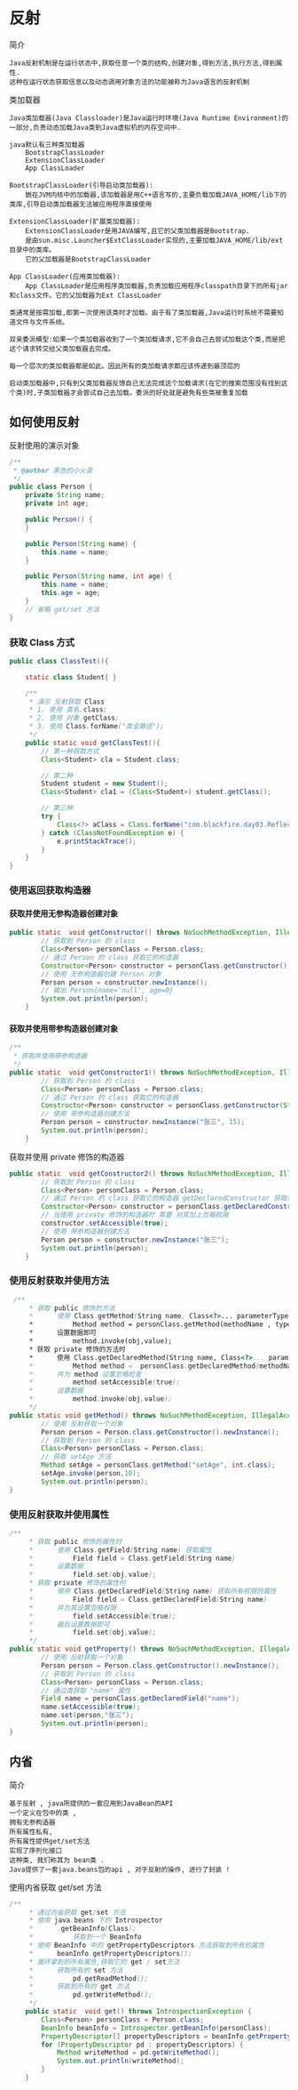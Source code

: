 # 反射
简介

    Java反射机制是在运行状态中,获取任意一个类的结构,创建对象,得到方法,执行方法,得到属性. 
    这种在运行状态获取信息以及动态调用对象方法的功能被称为Java语言的反射机制


类加载器

    Java类加载器(Java Classloader)是Java运行时环境(Java Runtime Environment)的一部分,负责动态加载Java类到Java虚拟机的内存空间中.

    java默认有三种类加载器
        BootstrapClassLoader
        ExtensionClassLoader
        App ClassLoader
 
    BootstrapClassLoader(引导启动类加载器):
        嵌在JVM内核中的加载器,该加载器是用C++语言写的,主要负载加载JAVA_HOME/lib下的类库,引导启动类加载器无法被应用程序直接使用

    ExtensionClassLoader(扩展类加载器):
        ExtensionClassLoader是用JAVA编写,且它的父类加载器是Bootstrap.
        是由sun.misc.Launcher$ExtClassLoader实现的,主要加载JAVA_HOME/lib/ext目录中的类库。
        它的父加载器是BootstrapClassLoader
    
    App ClassLoader(应用类加载器):
        App ClassLoader是应用程序类加载器,负责加载应用程序classpath目录下的所有jar和class文件。它的父加载器为Ext ClassLoader

    类通常是按需加载,即第一次使用该类时才加载。由于有了类加载器,Java运行时系统不需要知道文件与文件系统。

    双亲委派模型:如果一个类加载器收到了一个类加载请求,它不会自己去尝试加载这个类,而是把这个请求转交给父类加载器去完成。

    每一个层次的类加载器都是如此。因此所有的类加载请求都应该传递到最顶层的

    启动类加载器中,只有到父类加载器反馈自己无法完成这个加载请求(在它的搜索范围没有找到这个类)时,子类加载器才会尝试自己去加载。委派的好处就是避免有些类被重复加载


## 如何使用反射

反射使用的演示对象
```java
/**
 * @author 黑色的小火苗
 */
public class Person {
    private String name;
    private int age;

    public Person() {
    }

    public Person(String name) {
        this.name = name;
    }

    public Person(String name, int age) {
        this.name = name;
        this.age = age;
    }
    // 省略 get/set 方法
}
```

### 获取 Class 方式
```java
public class ClassTest(){

    static class Student{ }

    /**
     * 演示 反射获取 Class
     * 1. 使用 类名.class;
     * 2. 使用 对象.getClass;
     * 3. 使用 Class.forName("类全路径");
     */
    public static void getClassTest(){
        // 第一种获取方式
        Class<Student> cla = Student.class;

        // 第二种
        Student student = new Student();
        Class<Student> cla1 = (Class<Student>) student.getClass();

        // 第三种
        try {
            Class<?> aClass = Class.forName("com.blackfire.day03.ReflectionTest$Student");
        } catch (ClassNotFoundException e) {
            e.printStackTrace();
        }
    }
}
```

### 使用返回获取构造器
#### 获取并使用无参构造器创建对象
```java
public static  void getConstructor() throws NoSuchMethodException, IllegalAccessException, InvocationTargetException, InstantiationException {
        // 获取到 Person 的 class
        Class<Person> personClass = Person.class;
        // 通过 Person 的 class 获取它的构造器
        Constructor<Person> constructor = personClass.getConstructor();
        // 使用 无参构造器创建 Person 对象
        Person person = constructor.newInstance();
        // 输出 Person{name='null', age=0}
        System.out.println(person);
    }
```

#### 获取并使用带参构造器创建对象
```java
/**
 * 获取并使用带参构造器
 */
public static  void getConstructor1() throws NoSuchMethodException, IllegalAccessException, InvocationTargetException, InstantiationException {
        // 获取到 Person 的 class
        Class<Person> personClass = Person.class;
        // 通过 Person 的 class 获取它的构造器
        Constructor<Person> constructor = personClass.getConstructor(String.class, int.class);
        // 使用 带参构造器创建方法
        Person person = constructor.newInstance("张三", 15);
        System.out.println(person);
    }
```

获取并使用 private 修饰的构造器
```java
public static  void getConstructor2() throws NoSuchMethodException, IllegalAccessException, InvocationTargetException, InstantiationException {
        // 获取到 Person 的 class
        Class<Person> personClass = Person.class;
        // 通过 Person 的 class 获取它的构造器 getDeclaredConstructor 获取所有权限的构造器, 当有 private 修饰的构造器时需要使用这个
        Constructor<Person> constructor = personClass.getDeclaredConstructor(String.class);
        // 当使用 private 修饰的构造器时 需要 对其加上忽略权限
        constructor.setAccessible(true);
        // 使用 带参构造器创建方法
        Person person = constructor.newInstance("张三");
        System.out.println(person);
    }
```
### 使用反射获取并使用方法
```java
 /**
     * 获取 public 修饰的方法
     *      使用 Class.getMethod(String name, Class<?>... parameterTypes) 获取方法
     *          Method method = personClass.getMethod(methodName , typeClass);
     *      设置数据即可    
     *          method.invoke(obj,value);
     * 获取 private 修饰的方法时
     *      使用 Class.getDeclaredMethod(String name, Class<?>... parameterTypes) 获取所有权限的方法
     *          Method method =  personClass.getDeclaredMethod(methodName , typeClass);
     *      并为 method 设置忽略检查 
     *          method.setAccessible(true);
     *      设置数据    
     *          method.invoke(obj,value);
     */ 
public static void getMethod() throws NoSuchMethodException, IllegalAccessException, InvocationTargetException, InstantiationException {
        // 使用 反射获取一个对象
        Person person = Person.class.getConstructor().newInstance();
        // 获取到 Person 的 class
        Class<Person> personClass = Person.class;
        // 获取 setAge 方法
        Method setAge = personClass.getMethod("setAge", int.class);
        setAge.invoke(person,10);
        System.out.println(person);
}
```
### 使用反射获取并使用属性
```java
/**
     * 获取 public 修饰的属性时
     *      使用 Class.getField(String name) 获取属性
     *          Field field = Class.getField(String name)
     *      设置数据
     *          field.set(obj,value);
     * 获取 private 修饰的属性时
     *      使用 Class.getDeclaredField(String name) 获取所有权限的属性
     *          Field field = Class.getDeclaredField(String name)
     *      并为其设置忽略权限
     *          field.setAccessible(true);
     *      最后设置数据即可
     *          field.set(obj,value);
     */
public static void getProperty() throws NoSuchMethodException, IllegalAccessException, InvocationTargetException, InstantiationException, NoSuchFieldException {
        // 使用 反射获取一个对象
        Person person = Person.class.getConstructor().newInstance();
        // 获取到 Person 的 class
        Class<Person> personClass = Person.class;
        // 通过类获取 "name" 属性
        Field name = personClass.getDeclaredField("name");
        name.setAccessible(true);
        name.set(person,"张三");
        System.out.println(person);
}
```

## 内省
简介

    基于反射 , java所提供的一套应用到JavaBean的API
    一个定义在包中的类 ,
    拥有无参构造器
    所有属性私有,
    所有属性提供get/set方法
    实现了序列化接口
    这种类, 我们称其为 bean类 .
    Java提供了一套java.beans包的api , 对于反射的操作, 进行了封装 !

使用内省获取 get/set 方法

```java
/**
     * 通过内省获取 get/set 方法
     * 使用 java.beans 下的 Introspector
     *      .getBeanInfo(Class);
     *          获取到一个 BeanInfo
     * 使用 BeanInfo 中的 getPropertyDescriptors 方法获取到所有的属性
     *      beanInfo.getPropertyDescriptors();
     * 循环拿到的所有属性,获取它的 get / set方法
     *      获取所有的 set 方法
     *          pd.getReadMethod();
     *      获取到所有的 get 方法
     *          pd.getWriteMethod();
     */
    public static  void get() throws IntrospectionException {
        Class<Person> personClass = Person.class;
        BeanInfo beanInfo = Introspector.getBeanInfo(personClass);
        PropertyDescriptor[] propertyDescriptors = beanInfo.getPropertyDescriptors();
        for (PropertyDescriptor pd : propertyDescriptors) {
            Method writeMethod = pd.getWriteMethod();
            System.out.println(writeMethod);
        }
    }
```